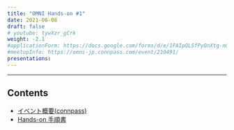 ```yaml
---
title: "OMNI Hands-on #1"
date: 2021-06-08
draft: false
# youtube: tywXzr_gCrk
weight: -2.1
#applicationForm: https://docs.google.com/forms/d/e/1FAIpQLSfPyOnXtg-nGFLD7H0tIMLD2J00URC0J9-IlwVmhCu_qU48hw/viewform
#meetupInfo: https://omni-jp.connpass.com/event/210491/
presentations:
---
```


------

## Contents

* [イベント概要(connpass)](https://omni-jp.connpass.com/event/210491/)
* [Hands-on 手順書](https://github.com/omni-jp/hands-on/tree/main/hands-on%231)


